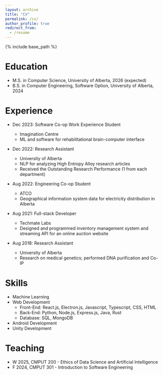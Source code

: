 ```yaml
---
layout: archive
title: "CV"
permalink: /cv/
author_profile: true
redirect_from:
  - /resume
---
```


{% include base_path %}

Education
======
* M.S. in Computer Science, University of Alberta, 2026 (expected)
* B.S. in Computer Engineering, Software Option, University of Alberta, 2024

Experience
======
* Dec 2023: Software Co-op Work Experience Student
  * Imagination Centre
  * ML and software for rehabilitational brain-computer interface

* Dec 2022: Research Assistant
  * University of Alberta
  * NLP for analyzing High Entropy Alloy research articles
  * Received the Outstanding Research Performance (1 from each department)

* Aug 2022: Engineering Co-op Student
  * ATCO
  * Geographical information system data for electricity distribution in Alberta

* Aug 2021: Full-stack Developer
  * Techmate Labs
  * Designed and programmed inventory management system and streaming API for an online auction website

* Aug 2018: Research Assistant
  * University of Alberta
  * Research on medical genetics; performed DNA purification and Co-IP
  
Skills
======
* Machine Learning
* Web Development
  * Front-End: React.js, Electron.js, Javascript, Typescript, CSS, HTML
  * Back-End: Python, Node.js, Express.js, Java, Rust
  * Database: SQL, MongoDB
* Android Development
* Unity Development

Teaching
======
* W 2025, CMPUT 200 - Ethics of Data Science and Artificial Intelligence
* F 2024, CMPUT 301 - Introduction to Software Engineering  
  
<!-- Service and leadership
======
* Currently signed in to 43 different slack teams -->
